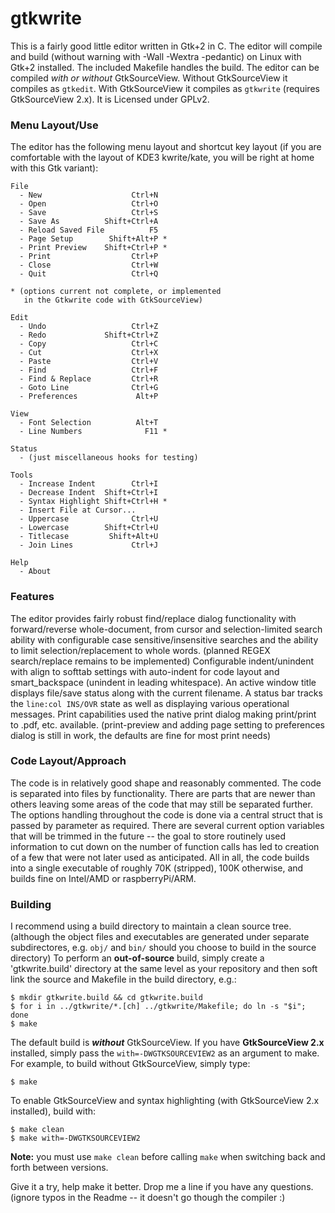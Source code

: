 # gtkwrite

This is a fairly good little editor written in Gtk+2 in C. The editor will compile and build (without warning with -Wall -Wextra -pedantic) on Linux with Gtk+2 installed. The included Makefile handles the build. The editor can be compiled *with or without* GtkSourceView. Without GtkSourceView it compiles as `gtkedit`. With GtkSourceView it compiles as `gtkwrite` (requires GtkSourceView 2.x). It is Licensed under GPLv2.

### Menu Layout/Use

The editor has the following menu layout and shortcut key layout (if you are comfortable with the layout of KDE3 kwrite/kate, you will be right at home with this Gtk variant):

    File
      - New                    Ctrl+N
      - Open                   Ctrl+O
      - Save                   Ctrl+S
      - Save As          Shift+Ctrl+A
      - Reload Saved File          F5
      - Page Setup        Shift+Alt+P *
      - Print Preview    Shift+Ctrl+P *
      - Print                  Ctrl+P
      - Close                  Ctrl+W
      - Quit                   Ctrl+Q

    * (options current not complete, or implemented
       in the Gtkwrite code with GtkSourceView)

    Edit
      - Undo                   Ctrl+Z
      - Redo             Shift+Ctrl+Z
      - Copy                   Ctrl+C
      - Cut                    Ctrl+X
      - Paste                  Ctrl+V
      - Find                   Ctrl+F
      - Find & Replace         Ctrl+R
      - Goto Line              Ctrl+G
      - Preferences             Alt+P

    View
      - Font Selection          Alt+T
      - Line Numbers              F11 *

    Status
      - (just miscellaneous hooks for testing)

    Tools
      - Increase Indent        Ctrl+I
      - Decrease Indent  Shift+Ctrl+I
      - Syntax Highlight Shift+Ctrl+H *
      - Insert File at Cursor...
      - Uppercase              Ctrl+U
      - Lowercase        Shift+Ctrl+U
      - Titlecase         Shift+Alt+U
      - Join Lines             Ctrl+J

    Help
      - About

### Features

The editor provides fairly robust find/replace dialog functionality with forward/reverse whole-document, from cursor and selection-limited search ability with configurable case sensitive/insensitive searches and the ability to limit selection/replacement to whole words. (planned REGEX search/replace remains to be implemented) Configurable indent/unindent with align to softtab settings with auto-indent for code layout and smart_backspace (unindent in leading whitespace). An active window title displays file/save status along with the current filename. A status bar tracks the `line:col INS/OVR` state as well as displaying various operational messages. Print capabilities used the native print dialog making print/print to .pdf, etc. available. (print-preview and adding page setting to preferences dialog is still in work, the defaults are fine for most print needs)

### Code Layout/Approach

The code is in relatively good shape and reasonably commented. The code is separated into files by functionality. There are parts that are newer than others leaving some areas of the code that may still be separated further. The options handling throughout the code is done via a central struct that is passed by parameter as required. There are several current option variables that will be trimmed in the future -- the goal to store routinely used information to cut down on the number of function calls has led to creation of a few that were not later used as anticipated. All in all, the code builds into a single executable of roughly 70K (stripped), 100K otherwise, and builds fine on Intel/AMD or raspberryPi/ARM.

### Building

I recommend using a build directory to maintain a clean source tree. (although the object files and executables are generated under separate subdirectores, e.g. `obj/` and `bin/` should you choose to build in the source directory) To perform an **out-of-source** build, simply create a 'gtkwrite.build' directory at the same level as your repository and then soft link the source and Makefile in the build directory, e.g.:

    $ mkdir gtkwrite.build && cd gtkwrite.build
    $ for i in ../gtkwrite/*.[ch] ../gtkwrite/Makefile; do ln -s "$i"; done
    $ make

The default build is ***without*** GtkSourceView. If you have **GtkSourceView 2.x** installed, simply pass the `with=-DWGTKSOURCEVIEW2` as an argument to make. For example, to build without GtkSourceView, simply type:

    $ make

To enable GtkSourceView and syntax highlighting (with GtkSourceView 2.x installed), build with:

    $ make clean
    $ make with=-DWGTKSOURCEVIEW2


**Note:** you must use `make clean` before calling `make` when switching back and forth between versions.

Give it a try, help make it better. Drop me a line if you have any questions. (ignore typos in the Readme -- it doesn't go though the compiler :)
